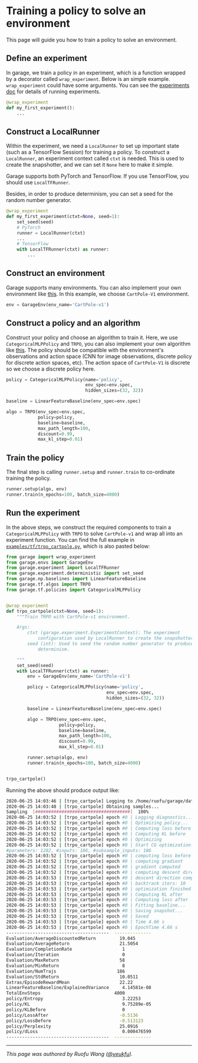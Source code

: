 # Training a policy to solve an environment

This page will guide you how to train a policy to solve an environment.

## Define an experiment

In garage, we train a policy in an experiment, which is a function wrapped by a
decorator called `wrap_experiment`. Below is an simple example.
`wrap_experiment` could have some arguments. You can see the [experiments doc](experiments)
for details of running experiments.

```py
@wrap_experiment
def my_first_experiment():
    ...
```

## Construct a LocalRunner

Within the experiment, we need a `LocalRunner` to set up important state (such
as a TensorFlow Session) for training a policy. To construct a `LocalRunner`, an
experiment context called `ctxt` is needed. This is used to create the
snapshotter, and we can set it `None` here to make it simple.

Garage supports both PyTorch and TensorFlow. If you use TensorFlow, you should
use `LocalTFRunner`.

Besides, in order to produce determinism, you can set a seed for the random
number generator.

```py
@wrap_experiment
def my_first_experiment(ctxt=None, seed=1):
    set_seed(seed)
    # PyTorch
    runner = LocalRunner(ctxt)
    ...
    # TensorFlow
    with LocalTFRunner(ctxt) as runner:
        ...
```

## Construct an environment

Garage supports many environments. You can also implement your own environment
like [this](implement_env). In this example, we choose `CartPole-V1`
environment.

```py
env = GarageEnv(env_name='CartPole-v1')
```

## Construct a policy and an algorithm

Construct your policy and choose an algorithm to train it. Here, we use
`CategoricalMLPPolicy` and `TRPO`, you can also implement your own algorithm
like [this](implement_algo). The policy should be compatible with the
environment's observations and action space (CNN for image observations,
discrete policy for discrete action spaces, etc). The action space of
`CartPole-V1` is discrete so we choose a discrete policy here.

```py
policy = CategoricalMLPPolicy(name='policy',
                              env_spec=env.spec,
                              hidden_sizes=(32, 32))

baseline = LinearFeatureBaseline(env_spec=env.spec)

algo = TRPO(env_spec=env.spec,
            policy=policy,
            baseline=baseline,
            max_path_length=100,
            discount=0.99,
            max_kl_step=0.01)
```

## Train the policy

The final step is calling `runner.setup` and `runner.train` to co-ordinate
training the policy.

```py
runner.setup(algo, env)
runner.train(n_epochs=100, batch_size=4000)
```

## Run the experiment

In the above steps, we construct the required components to train a
`CategoricalMLPPolicy` with `TRPO` to solve `CartPole-v1` and wrap all into an
experiment function. You can find the full example in [`examples/tf/trpo_cartpole.py`](https://github.com/rlworkgroup/garage/blob/master/examples/tf/trpo_cartpole.py),
which is also pasted below:

```py
from garage import wrap_experiment
from garage.envs import GarageEnv
from garage.experiment import LocalTFRunner
from garage.experiment.deterministic import set_seed
from garage.np.baselines import LinearFeatureBaseline
from garage.tf.algos import TRPO
from garage.tf.policies import CategoricalMLPPolicy


@wrap_experiment
def trpo_cartpole(ctxt=None, seed=1):
    """Train TRPO with CartPole-v1 environment.

    Args:
        ctxt (garage.experiment.ExperimentContext): The experiment
            configuration used by LocalRunner to create the snapshotter.
        seed (int): Used to seed the random number generator to produce
            determinism.

    """
    set_seed(seed)
    with LocalTFRunner(ctxt) as runner:
        env = GarageEnv(env_name='CartPole-v1')

        policy = CategoricalMLPPolicy(name='policy',
                                      env_spec=env.spec,
                                      hidden_sizes=(32, 32))

        baseline = LinearFeatureBaseline(env_spec=env.spec)

        algo = TRPO(env_spec=env.spec,
                    policy=policy,
                    baseline=baseline,
                    max_path_length=100,
                    discount=0.99,
                    max_kl_step=0.01)

        runner.setup(algo, env)
        runner.train(n_epochs=100, batch_size=4000)


trpo_cartpole()
```

Running the above should produce output like:

```sh
2020-06-25 14:03:46 | [trpo_cartpole] Logging to /home/ruofu/garage/data/local/experiment/trpo_cartpole_4
2020-06-25 14:03:48 | [trpo_cartpole] Obtaining samples...
Sampling  [####################################]  100%
2020-06-25 14:03:52 | [trpo_cartpole] epoch #0 | Logging diagnostics...
2020-06-25 14:03:52 | [trpo_cartpole] epoch #0 | Optimizing policy...
2020-06-25 14:03:52 | [trpo_cartpole] epoch #0 | Computing loss before
2020-06-25 14:03:52 | [trpo_cartpole] epoch #0 | Computing KL before
2020-06-25 14:03:52 | [trpo_cartpole] epoch #0 | Optimizing
2020-06-25 14:03:52 | [trpo_cartpole] epoch #0 | Start CG optimization:
#parameters: 1282, #inputs: 186, #subsample_inputs: 186
2020-06-25 14:03:52 | [trpo_cartpole] epoch #0 | computing loss before
2020-06-25 14:03:52 | [trpo_cartpole] epoch #0 | computing gradient
2020-06-25 14:03:52 | [trpo_cartpole] epoch #0 | gradient computed
2020-06-25 14:03:52 | [trpo_cartpole] epoch #0 | computing descent direction
2020-06-25 14:03:53 | [trpo_cartpole] epoch #0 | descent direction computed
2020-06-25 14:03:53 | [trpo_cartpole] epoch #0 | backtrack iters: 10
2020-06-25 14:03:53 | [trpo_cartpole] epoch #0 | optimization finished
2020-06-25 14:03:53 | [trpo_cartpole] epoch #0 | Computing KL after
2020-06-25 14:03:53 | [trpo_cartpole] epoch #0 | Computing loss after
2020-06-25 14:03:53 | [trpo_cartpole] epoch #0 | Fitting baseline...
2020-06-25 14:03:53 | [trpo_cartpole] epoch #0 | Saving snapshot...
2020-06-25 14:03:53 | [trpo_cartpole] epoch #0 | Saved
2020-06-25 14:03:53 | [trpo_cartpole] epoch #0 | Time 4.66 s
2020-06-25 14:03:53 | [trpo_cartpole] epoch #0 | EpochTime 4.66 s
---------------------------------------  --------------
Evaluation/AverageDiscountedReturn         19.045
Evaluation/AverageReturn                   21.5054
Evaluation/CompletionRate                   1
Evaluation/Iteration                        0
Evaluation/MaxReturn                       58
Evaluation/MinReturn                        8
Evaluation/NumTrajs                       186
Evaluation/StdReturn                       10.0511
Extras/EpisodeRewardMean                   22.22
LinearFeatureBaseline/ExplainedVariance     4.14581e-08
TotalEnvSteps                            4000
policy/Entropy                              3.22253
policy/KL                                   9.75289e-05
policy/KLBefore                             0
policy/LossAfter                           -0.5136
policy/LossBefore                          -0.513123
policy/Perplexity                          25.0916
policy/dLoss                                0.000476599
---------------------------------------  --------------
```

----

*This page was authored by Ruofu Wang ([@yeukfu](https://github.com/yeukfu)).*
